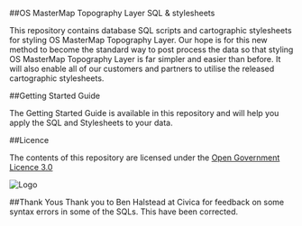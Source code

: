 ##OS MasterMap Topography Layer SQL & stylesheets

This repository contains database SQL scripts and cartographic stylesheets for styling OS MasterMap Topography Layer. Our hope is for this new method to become the standard way to post process the data so that styling OS MasterMap Topography Layer is far simpler and easier than before. It will also enable all of our customers and partners to utilise the released cartographic stylesheets.

##Getting Started Guide

The Getting Started Guide is available in this repository and will help you apply the SQL and Stylesheets to your data.

##Licence

The contents of this repository are licensed under the [Open Government Licence 3.0](https://www.nationalarchives.gov.uk/doc/open-government-licence/version/)

![Logo](http://www.nationalarchives.gov.uk/images/infoman/ogl-symbol-41px-retina-black.png "OGL logo")

##Thank Yous
Thank you to Ben Halstead at Civica for feedback on some syntax errors in some of the SQLs. This have been corrected.
